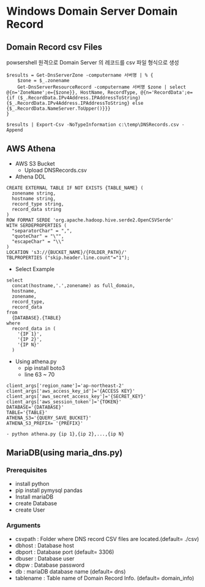 # Windows Domain Server Domain Record

## Domain Record csv Files
powsershell 원격으로 Domain Server 의 레코드를 csv 파일 형식으로 생성

```
$results = Get-DnsServerZone -computername 서버명 | % {
    $zone = $_.zonename
    Get-DnsServerResourceRecord -computername 서버명 $zone | select @{n='ZoneName';e={$zone}}, HostName, RecordType, @{n='RecordData';e={if ($_.RecordData.IPv4Address.IPAddressToString) {$_.RecordData.IPv4Address.IPAddressToString} else {$_.RecordData.NameServer.ToUpper()}}}
}

$results | Export-Csv -NoTypeInformation c:\temp\DNSRecords.csv -Append
```

## AWS Athena
- AWS S3 Bucket
    - Upload DNSRecords.csv
- Athena DDL
```
CREATE EXTERNAL TABLE IF NOT EXISTS {TABLE_NAME} (
  zonename string,
  hostname string,
  record_type string,
  record_data string
)
ROW FORMAT SERDE 'org.apache.hadoop.hive.serde2.OpenCSVSerde'
WITH SERDEPROPERTIES (
  "separatorChar" = ",",
  "quoteChar" = "\"",
  "escapeChar" = "\\"
)
LOCATION 's3://{BUCKET_NAME}/{FOLDER_PATH}/'
TBLPROPERTIES ("skip.header.line.count"="1");
```
- Select Example
```
select
  concat(hostname,'.',zonename) as full_domain,
  hostname,
  zonename,
  record_type,
  record_data
from
  {DATABASE}.{TABLE}
where
  record_data in (
	'{IP 1}',
	'{IP 2}',
	'{IP N}'
  )
```
- Using athena.py
    - pip install boto3
    - line 63 ~ 70
```
client_args['region_name']='ap-northeast-2'
client_args['aws_access_key_id']='{ACCESS KEY}'
client_args['aws_secret_access_key']='{SECRET_KEY}'
client_args['aws_session_token']='{TOKEN}'
DATABASE='{DATABASE}'
TABLE='{TABLE}'
ATHENA_S3='{QUERY_SAVE_BUCKET}'
ATHENA_S3_PREFIX= '{PREFIX}'
```
    - python athena.py {ip 1},{ip 2},...,{ip N}



## MariaDB(using maria_dns.py)
### Prerequisites
- install python
- pip install pymysql pandas
- Install mariaDB
- create Database
- create User


### Arguments
- csvpath : Folder where DNS record CSV files are located.(default= ./csv)
- dbhost : Database host
- dbport : Database port (default= 3306)
- dbuser : Database user
- dbpw : Database password
- db : mariaDB database name (default= dns)
- tablename : Table name of Domain Record Info. (default= domain_info)
